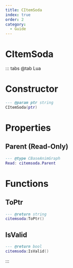 ```yaml
---
title: CItemSoda
index: true
order: 2
category:
  - Guide
---
```


# CItemSoda

::: tabs
@tab Lua
# Constructor
```lua
--- @param ptr string
CItemSoda(ptr)
```
# Properties
## Parent (Read-Only)
```lua
--- @type CBaseAnimGraph
Read: citemsoda.Parent
```
# Functions
## ToPtr
```lua
--- @return string
citemsoda:ToPtr()
```
## IsValid
```lua
--- @return bool
citemsoda:IsValid()
```

:::